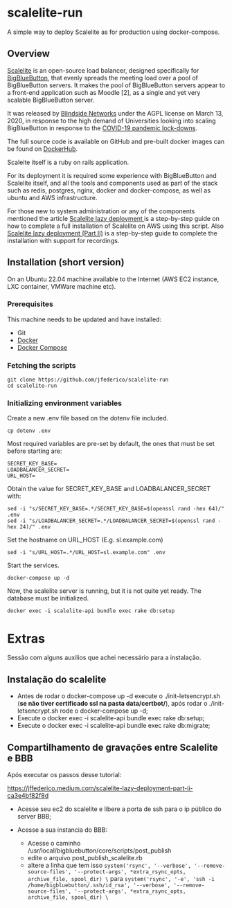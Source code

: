 # scalelite-run

A simple way to deploy Scalelite as for production using docker-compose.

## Overview

[Scalelite](https://github.com/blindsidenetworks/scalelite) is an open-source load balancer, designed specifically for [BigBlueButton](https://bigbluebutton.org/), that evenly spreads the meeting load over a pool of BigBlueButton servers. It makes the pool of BigBlueButton servers appear to a front-end application such as Moodle [2], as a single and yet very scalable BigBlueButton server.

It was released by [Blindside Networks](https://blindsidenetworks.com/) under the AGPL license on March 13, 2020, in response to the high demand of Universities looking into scaling BigBlueButton in response to the [COVID-19 pandemic lock-downs](https://campustechnology.com/articles/2020/03/03/coronavirus-pushes-online-learning-forward.aspx).

The full source code is available on GitHub and pre-built docker images can be found on [DockerHub](https://hub.docker.com/r/blindsidenetwks/scalelite).

Scaleite itself is a ruby on rails application.

For its deployment it is required some experience with BigBlueButton and Scalelite itself, and all the tools and components used as part of the stack such as redis, postgres, nginx, docker and docker-compose, as well as ubuntu and AWS infrastructure.

For those new to system administration or any of the components mentioned the article [Scalelite lazy deployment
](https://jffederico.medium.com/scalelite-lazy-deployment-745a7be849f6) is a step-by-step guide on how to complete a full installation of Scalelite on AWS using this script. Also [Scalelite lazy deployment (Part II)](https://jffederico.medium.com/scalelite-lazy-deployment-part-ii-ca3e4bf82f8d) is a step-by-step guide to complete the installation with support for recordings.

## Installation (short version)

On an Ubuntu 22.04 machine available to the Internet (AWS EC2 instance, LXC container, VMWare machine etc).

### Prerequisites

This machine needs to be updated and have installed:

- Git
- [Docker](https://www.digitalocean.com/community/tutorials/how-to-install-and-use-docker-on-ubuntu-22-04)
- [Docker Compose](https://www.digitalocean.com/community/tutorials/how-to-install-and-use-docker-compose-on-ubuntu-22-04)

### Fetching the scripts

```
git clone https://github.com/jfederico/scalelite-run
cd scalelite-run
```

### Initializing environment variables

Create a new .env file based on the dotenv file included.

```
cp dotenv .env
```

Most required variables are pre-set by default, the ones that must be set before starting are:

```
SECRET_KEY_BASE=
LOADBALANCER_SECRET=
URL_HOST=
```

Obtain the value for SECRET_KEY_BASE and LOADBALANCER_SECRET with:

```
sed -i "s/SECRET_KEY_BASE=.*/SECRET_KEY_BASE=$(openssl rand -hex 64)/" .env
sed -i "s/LOADBALANCER_SECRET=.*/LOADBALANCER_SECRET=$(openssl rand -hex 24)/" .env
```

Set the hostname on URL_HOST (E.g. sl.example.com)

```
sed -i "s/URL_HOST=.*/URL_HOST=sl.example.com" .env
```

Start the services.

```
docker-compose up -d
```

Now, the scalelite server is running, but it is not quite yet ready. The database must be initialized.

```
docker exec -i scalelite-api bundle exec rake db:setup
```

# Extras

Sessão com alguns auxilios que achei necessário para a instalação.

## Instalação do scalelite

- Antes de rodar o docker-compose up -d execute o ./init-letsencrypt.sh (**se não tiver certificado ssl na pasta data/certbot/**), após rodar o ./init-letsencrypt.sh rode o docker-compose up -d;
- Execute o docker exec -i scalelite-api bundle exec rake db:setup;
- Execute o docker exec -i scalelite-api bundle exec rake db:migrate;

## Compartilhamento de gravações entre Scalelite e BBB

Após executar os passos desse tutorial:

https://jffederico.medium.com/scalelite-lazy-deployment-part-ii-ca3e4bf82f8d

- Acesse seu ec2 do scalelite e libere a porta de ssh para o ip público do server BBB;

- Acesse a sua instancia do BBB:
    - Acesse o caminho /usr/local/bigbluebutton/core/scripts/post_publish
    - edite o arquivo post_publish_scalelite.rb
    - altere a linha que tem isso ``` system('rsync', '--verbose', '--remove-source-files', '--protect-args', *extra_rsync_opts, archive_file, spool_dir) \ ``` para ``` system('rsync', '-e', 'ssh -i /home/bigbluebutton/.ssh/id_rsa', '--verbose', '--remove-source-files', '--protect-args', *extra_rsync_opts, archive_file, spool_dir) \ ```